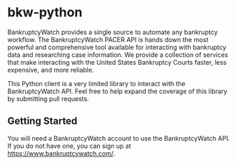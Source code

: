 # bkw-python

BankruptcyWatch provides a single source to automate any bankruptcy workflow. The BankruptcyWatch PACER API is hands down the most powerful and comprehensive tool available for interacting with bankruptcy data and researching case information. We provide a collection of services that make interacting with the United States Bankruptcy Courts faster, less expensive, and more reliable.

This Python client is a very limited library to interact with the BankruptcyWatch API. Feel free to help expand the coverage of this library by submitting pull requests.

## Getting Started
You will need a BankruptcyWatch account to use the BankruptcyWatch API. If you do not have one, you can sign up at https://www.bankruptcywatch.com/.
